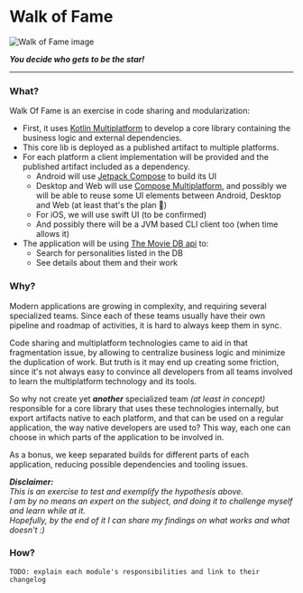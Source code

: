 # Walk of Fame

![Walk of Fame image](https://upload.wikimedia.org/wikipedia/commons/thumb/4/45/Hollywood_Walk_of_Fame.jpg/800px-Hollywood_Walk_of_Fame.jpg)

***You decide who gets to be the star!***

---

### What?

Walk Of Fame is an exercise in code sharing and modularization:

- First, it uses [Kotlin Multiplatform](https://kotlinlang.org/docs/multiplatform.html) to develop a core library
  containing the business logic and external dependencies.
- This core lib is deployed as a published artifact to multiple platforms.
- For each platform a client implementation will be provided and the published artifact included as a dependency.
    - Android will use [Jetpack Compose](https://developer.android.com/jetpack/compose) to build its UI
    - Desktop and Web will use [Compose Multiplatform](https://www.jetbrains.com/pt-br/lp/compose-mpp/), and possibly we
      will be able to reuse some UI elements between Android, Desktop and Web (at least that's the plan 🙏)
    - For iOS, we will use swift UI (to be confirmed)
    - And possibly there will be a JVM based CLI client too (when time allows it)
- The application will be using [The Movie DB api](https://www.themoviedb.org/about) to:
    - Search for personalities listed in the DB
    - See details about them and their work

### Why?

Modern applications are growing in complexity, and requiring several specialized teams. Since each of these teams
usually have their own pipeline and roadmap of activities, it is hard to always keep them in sync.

Code sharing and multiplatform technologies came to aid in that fragmentation issue, by allowing to centralize business
logic and minimize the duplication of work. But truth is it may end up creating some friction, since it's not always
easy to convince all developers from all teams involved to learn the multiplatform technology and its tools.

So why not create yet ***another*** specialized team *(at least in concept)* responsible for a core library that uses
these technologies internally, but export artifacts native to each platform, and that can be used on a regular
application, the way native developers are used to? This way, each one can choose in which parts of the application to
be involved in.

As a bonus, we keep separated builds for different parts of each application, reducing possible dependencies and tooling
issues.

***Disclaimer:***
<br>*This is an exercise to test and exemplify the hypothesis above.*
<br>*I am by no means an expert on the subject, and doing it to challenge myself and learn while at it.*
<br>*Hopefully, by the end of it I can share my findings on what works and what doesn't :)*

### How?

`TODO: explain each module's responsibilities and link to their changelog`
